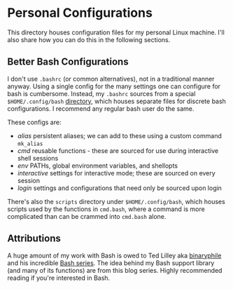 # Personal Configurations

This directory houses configuration files for my personal Linux machine. I'll also share how you can do this in the following sections.

## Better Bash Configurations

I don't use `.bashrc` (or common alternatives), not in a traditional manner anyway. Using a single config for the many settings one can configure for bash is cumbersome. Instead, my `.bashrc` sources from a special `$HOME/.config/bash` [directory](https://github.com/exbotanical/dotfiles/tree/master/bash/.config/bash), which houses separate files for discrete bash configurations. I recommend any regular bash user do the same.

These configs are:

- *alias* persistent aliases; we can add to these using a custom command `mk_alias`
- *cmd* reusable functions - these are sourced for use during interactive shell sessions
- *env* PATHs, global environment variables, and shellopts
- *interactive* settings for interactive mode; these are sourced on every session
- *login* settings and configurations that need only be sourced upon login

There's also the `scripts` directory under `$HOME/.config/bash`, which houses scripts used by the functions in `cmd.bash`, where a command is more complicated than can be crammed into `cmd.bash` alone.

## Attributions

A huge amount of my work with Bash is owed to Ted Lilley aka [binaryphile](https://github.com/binaryphile) and his incredible [Bash series](https://www.binaryphile.com/bash/2018/07/26/approach-bash-like-a-developer-part-1-intro.html). The idea behind my Bash support library (and many of its functions) are from this blog series. Highly recommended reading if you're interested in Bash.
